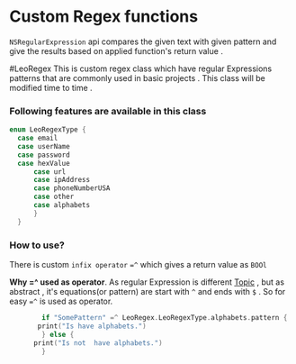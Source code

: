 #  Custom Regex functions

`NSRegularExpression` api compares the given text with given pattern and give the results based on applied function's return value .

#LeoRegex
 This is custom regex class which have regular Expressions patterns that are commonly used in basic projects . This class will be modified time to time .
 
### Following features are available in this class 
  ``` swift 
  enum LeoRegexType {
    case email
    case userName
    case password
    case hexValue
		case url
		case ipAddress
		case phoneNumberUSA
		case other
		case alphabets
		}  
	}
  ```
  
### How to use?
 There is custom `infix operator`  `=^` which  gives a return value as `BOOl`
 
  **Why =^ used as operator**. As regular Expression is different [Topic](https://code.tutsplus.com/tutorials/8-regular-expressions-you-should-know--net-6149 "Title") , but as abstract , it's equations(or pattern) are start with `^` and ends with `$` . So for easy  `=^` is used as operator. 
  
```swift
  		if "SomePattern" =^ LeoRegex.LeoRegexType.alphabets.pattern {
       print("Is have alphabets.")
		} else {
      print("Is not  have alphabets.")
		}
 
```
 

  

  

 
 